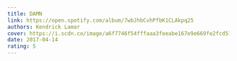```yaml
---
title: DAMN
link: https://open.spotify.com/album/7wbJhbCvhPfbK1CLAkpq25
authors: Kendrick Lamar
cover: https://i.scdn.co/image/a6f7746f54fffaaa3feeabe167e9e669fe2fcd51
date: 2017-04-14
rating: 5
---
```

